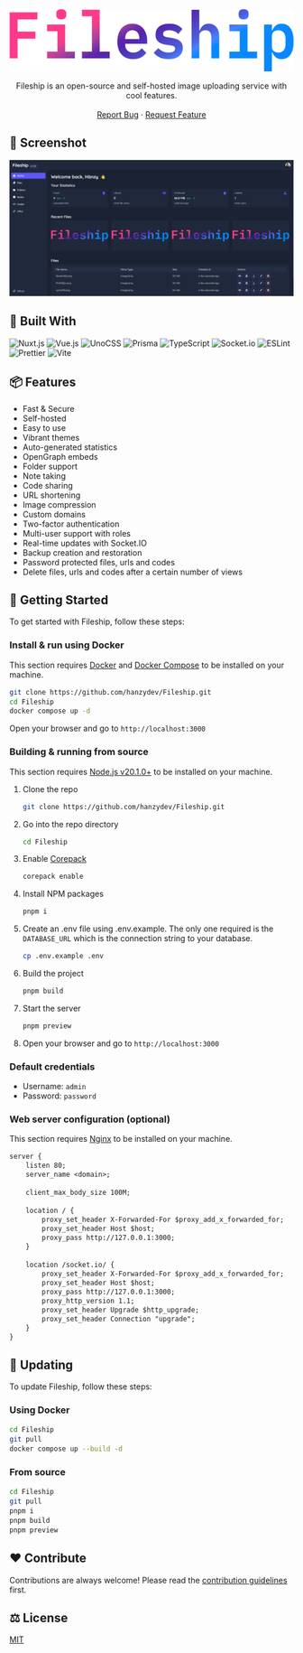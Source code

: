 <div align="center">
  <a href="https://github.com/hanzydev/Fileship">
    <img src="banner.png" alt="Fileship" width="550" height="110">
  </a>

  <p align="center">
    Fileship is an open-source and self-hosted image uploading service with cool features.
    <br />
    <br />
    <a href="https://github.com/hanzydev/Fileship/issues">Report Bug</a>
    ·
    <a href="https://github.com/hanzydev/Fileship/issues">Request Feature</a>
  </p>
</div>

## 📸 Screenshot

<img src="public/previews/fileship-desktop.png" alt="Screenshot">

## 🧰 Built With

![Nuxt.js](https://img.shields.io/static/v1?style=for-the-badge&message=Nuxt.js&color=222222&logo=Nuxt.js&logoColor=00DC82&label=)
![Vue.js](https://img.shields.io/static/v1?style=for-the-badge&message=Vue.js&color=222222&logo=Vue.js&logoColor=4FC08D&label=)
![UnoCSS](https://img.shields.io/static/v1?style=for-the-badge&message=UnoCSS&color=333333&logo=UnoCSS&logoColor=FFFFFF&label=)
![Prisma](https://img.shields.io/static/v1?style=for-the-badge&message=Prisma&color=2D3748&logo=Prisma&logoColor=FFFFFF&label=)
![TypeScript](https://img.shields.io/static/v1?style=for-the-badge&message=TypeScript&color=3178C6&logo=TypeScript&logoColor=FFFFFF&label=)
![Socket.io](https://img.shields.io/static/v1?style=for-the-badge&message=Socket.io&color=010101&logo=Socket.io&logoColor=FFFFFF&label=)
![ESLint](https://img.shields.io/static/v1?style=for-the-badge&message=ESLint&color=4B32C3&logo=ESLint&logoColor=FFFFFF&label=)
![Prettier](https://img.shields.io/static/v1?style=for-the-badge&message=Prettier&color=222222&logo=Prettier&logoColor=F7B93E&label=)
![Vite](https://img.shields.io/static/v1?style=for-the-badge&message=Vite&color=646CFF&logo=Vite&logoColor=FFFFFF&label=)

## 📦 Features

-   Fast & Secure
-   Self-hosted
-   Easy to use
-   Vibrant themes
-   Auto-generated statistics
-   OpenGraph embeds
-   Folder support
-   Note taking
-   Code sharing
-   URL shortening
-   Image compression
-   Custom domains
-   Two-factor authentication
-   Multi-user support with roles
-   Real-time updates with Socket.IO
-   Backup creation and restoration
-   Password protected files, urls and codes
-   Delete files, urls and codes after a certain number of views

## 🚀 Getting Started

To get started with Fileship, follow these steps:

### Install & run using Docker

This section requires [Docker](https://www.docker.com/) and [Docker Compose](https://docs.docker.com/compose/) to be installed on your machine.

```sh
git clone https://github.com/hanzydev/Fileship.git
cd Fileship
docker compose up -d
```

Open your browser and go to `http://localhost:3000`

### Building & running from source

This section requires [Node.js v20.1.0+](https://nodejs.org/) to be installed on your machine.

1. Clone the repo
    ```sh
    git clone https://github.com/hanzydev/Fileship.git
    ```
2. Go into the repo directory
    ```sh
    cd Fileship
    ```
3. Enable [Corepack](https://github.com/nodejs/corepack)
    ```sh
    corepack enable
    ```
4. Install NPM packages
    ```sh
    pnpm i
    ```
5. Create an .env file using .env.example. The only one required is the `DATABASE_URL` which is the connection string to your database.

    ```sh
    cp .env.example .env
    ```

6. Build the project
    ```sh
    pnpm build
    ```
7. Start the server
    ```sh
    pnpm preview
    ```
8. Open your browser and go to `http://localhost:3000`

### Default credentials

-   Username: `admin`
-   Password: `password`

### Web server configuration (optional)

This section requires [Nginx](https://nginx.org/) to be installed on your machine.

```nginx
server {
    listen 80;
    server_name <domain>;

    client_max_body_size 100M;

    location / {
        proxy_set_header X-Forwarded-For $proxy_add_x_forwarded_for;
        proxy_set_header Host $host;
        proxy_pass http://127.0.0.1:3000;
    }

    location /socket.io/ {
        proxy_set_header X-Forwarded-For $proxy_add_x_forwarded_for;
        proxy_set_header Host $host;
        proxy_pass http://127.0.0.1:3000;
        proxy_http_version 1.1;
        proxy_set_header Upgrade $http_upgrade;
        proxy_set_header Connection "upgrade";
    }
}
```

## 🔄 Updating

To update Fileship, follow these steps:

### Using Docker

```sh
cd Fileship
git pull
docker compose up --build -d
```

### From source

```sh
cd Fileship
git pull
pnpm i
pnpm build
pnpm preview
```

## ❤️ Contribute

Contributions are always welcome! Please read the [contribution guidelines](CONTRIBUTING.md) first.

## ⚖️ License

[MIT](LICENSE)
